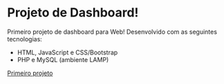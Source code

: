 # Projeto de Dashboard!

Primeiro projeto de dashboard para Web! 
Desenvolvido com as seguintes tecnologias:

- HTML, JavaScript e CSS/Bootstrap
- PHP e MySQL (ambiente LAMP)

[Primeiro projeto](https://projeto-dashboard.000webhostapp.com/?pagina)
